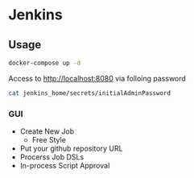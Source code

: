 # Jenkins

## Usage

```bash
docker-compose up -d
```

Access to <http://localhost:8080> via folloing password

```bash
cat jenkins_home/secrets/initialAdminPassword
```

### GUI

- Create New Job
  - Free Style
- Put your github repository URL
- Procerss Job DSLs
- In-process Script Approval
